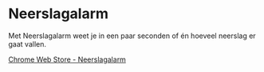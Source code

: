 Neerslagalarm
=============
Met Neerslagalarm weet je in een paar seconden of én hoeveel neerslag er gaat vallen.

[Chrome Web Store - Neerslagalarm](https://chrome.google.com/webstore/detail/jlhabpjomliflpffmhbdolblceidbkni)